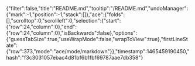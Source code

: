 {"filter":false,"title":"README.md","tooltip":"/README.md","undoManager":{"mark":-1,"position":-1,"stack":[]},"ace":{"folds":[],"scrolltop":0,"scrollleft":0,"selection":{"start":{"row":24,"column":0},"end":{"row":24,"column":0},"isBackwards":false},"options":{"guessTabSize":true,"useWrapMode":false,"wrapToView":true},"firstLineState":{"row":373,"mode":"ace/mode/markdown"}},"timestamp":1465459190450,"hash":"f3c3031057ebac4d81bf6b1fbf69787aae7db358"}